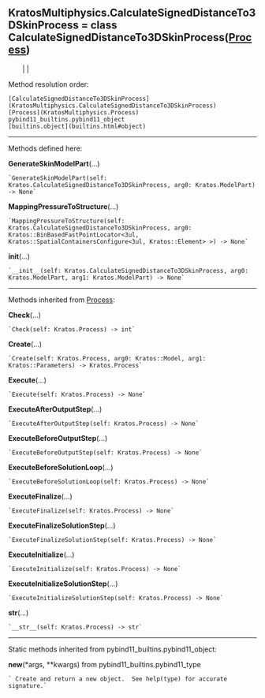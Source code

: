   
**KratosMultiphysics.CalculateSignedDistanceTo3DSkinProcess** = class
CalculateSignedDistanceTo3DSkinProcess([Process](KratosMultiphysics.Process))  
---  
`    `|   |

Method resolution order:

    [CalculateSignedDistanceTo3DSkinProcess](KratosMultiphysics.CalculateSignedDistanceTo3DSkinProcess)
    [Process](KratosMultiphysics.Process)
    pybind11_builtins.pybind11_object
    [builtins.object](builtins.html#object)

* * *

Methods defined here:  

**GenerateSkinModelPart**(...)

    `GenerateSkinModelPart(self: Kratos.CalculateSignedDistanceTo3DSkinProcess, arg0: Kratos.ModelPart) -> None`

**MappingPressureToStructure**(...)

    `MappingPressureToStructure(self: Kratos.CalculateSignedDistanceTo3DSkinProcess, arg0: Kratos::BinBasedFastPointLocator<3ul, Kratos::SpatialContainersConfigure<3ul, Kratos::Element> >) -> None`

**__init__**(...)

    `__init__(self: Kratos.CalculateSignedDistanceTo3DSkinProcess, arg0: Kratos.ModelPart, arg1: Kratos.ModelPart) -> None`

* * *

Methods inherited from [Process](KratosMultiphysics.Process):  

**Check**(...)

    `Check(self: Kratos.Process) -> int`

**Create**(...)

    `Create(self: Kratos.Process, arg0: Kratos::Model, arg1: Kratos::Parameters) -> Kratos.Process`

**Execute**(...)

    `Execute(self: Kratos.Process) -> None`

**ExecuteAfterOutputStep**(...)

    `ExecuteAfterOutputStep(self: Kratos.Process) -> None`

**ExecuteBeforeOutputStep**(...)

    `ExecuteBeforeOutputStep(self: Kratos.Process) -> None`

**ExecuteBeforeSolutionLoop**(...)

    `ExecuteBeforeSolutionLoop(self: Kratos.Process) -> None`

**ExecuteFinalize**(...)

    `ExecuteFinalize(self: Kratos.Process) -> None`

**ExecuteFinalizeSolutionStep**(...)

    `ExecuteFinalizeSolutionStep(self: Kratos.Process) -> None`

**ExecuteInitialize**(...)

    `ExecuteInitialize(self: Kratos.Process) -> None`

**ExecuteInitializeSolutionStep**(...)

    `ExecuteInitializeSolutionStep(self: Kratos.Process) -> None`

**__str__**(...)

    `__str__(self: Kratos.Process) -> str`

* * *

Static methods inherited from pybind11_builtins.pybind11_object:  

**__new__**(*args, **kwargs) from pybind11_builtins.pybind11_type

    ` Create and return a new object.  See help(type) for accurate signature.`

